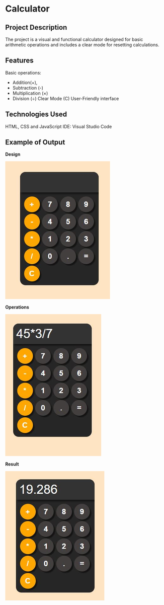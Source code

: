 # __Calculator__
## __Project Description__

The project is a visual and functional calculator designed for basic arithmetic operations and includes a clear mode for resetting calculations.

## __Features__
Basic operations:
- Addition(+),
- Subtraction (-)
- Multiplication (×)
- Division (÷)
Clear Mode (C)
User-Friendly interface

## __Technologies Used__
HTML, CSS and JavaScript
IDE: Visual Studio Code

## __Example of Output__

__Design__

![](https://github.com/farissikira/calculator/blob/9d5170c073b12610c9bcc02435d2d995a47b3121/calcpic1.JPG)

__Operations__

![](https://github.com/farissikira/calculator/blob/83f65f5b53e56b01647d2dc298077135fe525923/calcpic2.JPG)

__Result__

![](https://github.com/farissikira/calculator/blob/d37db4e81c1222103e45896bc5cf3d2423c96968/pic3calc.JPG)


